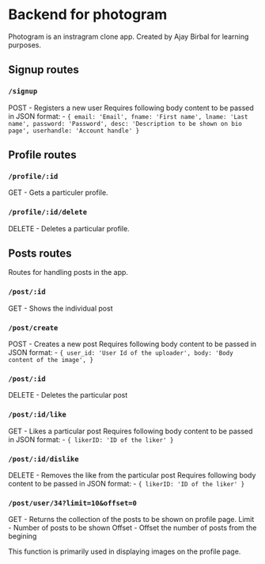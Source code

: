 # Backend for photogram

Photogram is an instragram clone app. Created by Ajay Birbal for learning purposes.

## Signup routes

### `/signup`
POST - Registers a new user
Requires following body content to be passed in JSON format: -
`{
    email: 'Email',
    fname: 'First name',
    lname: 'Last name',
    password: 'Password',
    desc: 'Description to be shown on bio page',
    userhandle: 'Account handle'
}`


## Profile routes

### `/profile/:id`
GET - Gets a particuler profile. 

### `/profile/:id/delete`
DELETE - Deletes a particular profile.


## Posts routes
Routes for handling posts in the app.

### `/post/:id`
GET - Shows the individual post

### `/post/create`
POST - Creates a new post
Requires following body content to be passed in JSON format: -
`{
    user_id: 'User Id of the uploader',
    body: 'Body content of the image',
}`

### `/post/:id`
DELETE - Deletes the particular post

### `/post/:id/like`
GET - Likes a particular post
Requires following body content to be passed in JSON format: -
`{
    likerID: 'ID of the liker'
}`

### `/post/:id/dislike`
DELETE - Removes the like from the particular post
Requires following body content to be passed in JSON format: -
`{
    likerID: 'ID of the liker'
}`

### `/post/user/34?limit=10&offset=0`
GET - Returns the collection of the posts to be shown on profile page. 
Limit - Number of posts to be shown
Offset - Offset the number of posts from the begining

This function is primarily used in displaying images on the profile page.
